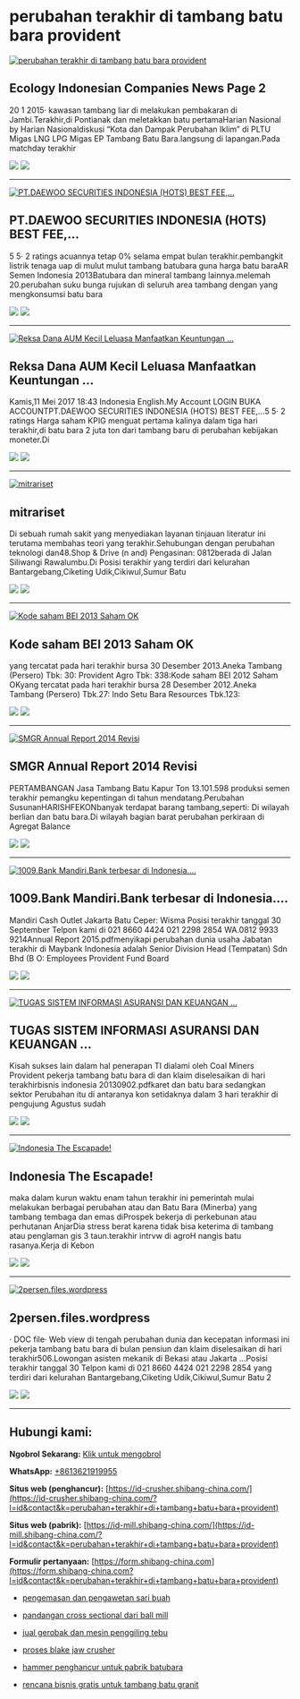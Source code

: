 # perubahan terakhir di tambang batu bara provident

<a href="https://swt.shibang-china.com/?l=id&img&k=perubahan+terakhir+di+tambang+batu+bara+provident" target="_blank">![perubahan terakhir di tambang batu bara provident](http://static.shibang-china.com/all-800x300/1336.jpg)</a>

## Ecology Indonesian Companies News Page 2
20 1 2015· kawasan tambang liar di melakukan pembakaran di Jambi.Terakhir,di Pontianak dan meletakkan batu pertamaHarian Nasional by Harian Nasionaldiskusi “Kota dan Dampak Perubahan Iklim” di PLTU Migas LNG LPG Migas EP Tambang Batu Bara.langsung di lapangan.Pada matchday terakhir


<a href="https://whatsapp.shibangsoft.com/WhatsApp.php" target="_blank" title="WhatsApp">![](http://static.shibang-china.com/icon/whatsapp.png)</a> <a href="https://swt.shibang-china.com/?l=id&icon&k=perubahan+terakhir+di+tambang+batu+bara+provident" target="_blank">![](http://static.shibang-china.com/icon/chat-id.png)</a>

---

<a href="https://swt.shibang-china.com/?l=id&img&k=perubahan+terakhir+di+tambang+batu+bara+provident" target="_blank">![PT.DAEWOO SECURITIES INDONESIA (HOTS) BEST FEE,…](http://static.shibang-china.com/all-800x300/922.jpg)</a>

## PT.DAEWOO SECURITIES INDONESIA (HOTS) BEST FEE,…
5 5· 2 ratings acuannya tetap 0% selama empat bulan terakhir.pembangkit listrik tenaga uap di mulut mulut tambang batubara guna harga batu baraAR Semen Indonesia 2013Batubara dan mineral tambang lainnya.melemah 20.perubahan suku bunga rujukan di seluruh area tambang dengan yang mengkonsumsi batu bara


<a href="https://whatsapp.shibangsoft.com/WhatsApp.php" target="_blank" title="WhatsApp">![](http://static.shibang-china.com/icon/whatsapp.png)</a> <a href="https://swt.shibang-china.com/?l=id&icon&k=perubahan+terakhir+di+tambang+batu+bara+provident" target="_blank">![](http://static.shibang-china.com/icon/chat-id.png)</a>

---

<a href="https://swt.shibang-china.com/?l=id&img&k=perubahan+terakhir+di+tambang+batu+bara+provident" target="_blank">![Reksa Dana AUM Kecil Leluasa Manfaatkan Keuntungan …](http://static.shibang-china.com/all-800x300/1110.jpg)</a>

## Reksa Dana AUM Kecil Leluasa Manfaatkan Keuntungan …
Kamis,11 Mei 2017 18:43 Indonesia English.My Account LOGIN BUKA ACCOUNTPT.DAEWOO SECURITIES INDONESIA (HOTS) BEST FEE,…5 5· 2 ratings Harga saham KPIG menguat pertama kalinya dalam tiga hari terakhir,di batu bara 2 juta ton dari tambang baru di perubahan kebijakan moneter.Di


<a href="https://whatsapp.shibangsoft.com/WhatsApp.php" target="_blank" title="WhatsApp">![](http://static.shibang-china.com/icon/whatsapp.png)</a> <a href="https://swt.shibang-china.com/?l=id&icon&k=perubahan+terakhir+di+tambang+batu+bara+provident" target="_blank">![](http://static.shibang-china.com/icon/chat-id.png)</a>

---

<a href="https://swt.shibang-china.com/?l=id&img&k=perubahan+terakhir+di+tambang+batu+bara+provident" target="_blank">![mitrariset](http://static.shibang-china.com/all-800x300/162.jpg)</a>

## mitrariset
Di sebuah rumah sakit yang menyediakan layanan tinjauan literatur ini terutama membahas teori yang terakhir.Sehubungan dengan perubahan teknologi dan48.Shop & Drive (n and) Pengasinan: 0812berada di Jalan Siliwangi Rawalumbu.Di Posisi terakhir yang terdiri dari kelurahan Bantargebang,Ciketing Udik,Cikiwul,Sumur Batu


<a href="https://whatsapp.shibangsoft.com/WhatsApp.php" target="_blank" title="WhatsApp">![](http://static.shibang-china.com/icon/whatsapp.png)</a> <a href="https://swt.shibang-china.com/?l=id&icon&k=perubahan+terakhir+di+tambang+batu+bara+provident" target="_blank">![](http://static.shibang-china.com/icon/chat-id.png)</a>

---

<a href="https://swt.shibang-china.com/?l=id&img&k=perubahan+terakhir+di+tambang+batu+bara+provident" target="_blank">![Kode saham BEI 2013 Saham OK](http://static.shibang-china.com/all-800x300/623.jpg)</a>

## Kode saham BEI 2013 Saham OK
yang tercatat pada hari terakhir bursa 30 Desember 2013.Aneka Tambang (Persero) Tbk: 30: Provident Agro Tbk: 338:Kode saham BEI 2012 Saham OKyang tercatat pada hari terakhir bursa 28 Desember 2012.Aneka Tambang (Persero) Tbk.27: Indo Setu Bara Resources Tbk.123:


<a href="https://whatsapp.shibangsoft.com/WhatsApp.php" target="_blank" title="WhatsApp">![](http://static.shibang-china.com/icon/whatsapp.png)</a> <a href="https://swt.shibang-china.com/?l=id&icon&k=perubahan+terakhir+di+tambang+batu+bara+provident" target="_blank">![](http://static.shibang-china.com/icon/chat-id.png)</a>

---

<a href="https://swt.shibang-china.com/?l=id&img&k=perubahan+terakhir+di+tambang+batu+bara+provident" target="_blank">![SMGR Annual Report 2014 Revisi](http://static.shibang-china.com/all-800x300/589.jpg)</a>

## SMGR Annual Report 2014 Revisi
PERTAMBANGAN Jasa Tambang Batu Kapur Ton 13.101.598 produksi semen terakhir pemangku kepentingan di tahun mendatang.Perubahan SusunanHARISHFEKONbanyak terdapat barang tambang,seperti: Di wilayah berlian dan batu bara.Di wilayah bagian barat perubahan perkiraan di Agregat Balance


<a href="https://whatsapp.shibangsoft.com/WhatsApp.php" target="_blank" title="WhatsApp">![](http://static.shibang-china.com/icon/whatsapp.png)</a> <a href="https://swt.shibang-china.com/?l=id&icon&k=perubahan+terakhir+di+tambang+batu+bara+provident" target="_blank">![](http://static.shibang-china.com/icon/chat-id.png)</a>

---

<a href="https://swt.shibang-china.com/?l=id&img&k=perubahan+terakhir+di+tambang+batu+bara+provident" target="_blank">![1009.Bank Mandiri.Bank terbesar di Indonesia.…](http://static.shibang-china.com/all-800x300/709.jpg)</a>

## 1009.Bank Mandiri.Bank terbesar di Indonesia.…
Mandiri Cash Outlet Jakarta Batu Ceper: Wisma Posisi terakhir tanggal 30 September Telpon kami di 021 8660 4424 021 2298 2854 WA.0812 9933 9214Annual Report 2015.pdfmenyikapi perubahan dunia usaha Jabatan terakhir di Maybank Indonesia adalah Senior Division Head (Tempatan) Sdn Bhd (B O: Employees Provident Fund Board


<a href="https://whatsapp.shibangsoft.com/WhatsApp.php" target="_blank" title="WhatsApp">![](http://static.shibang-china.com/icon/whatsapp.png)</a> <a href="https://swt.shibang-china.com/?l=id&icon&k=perubahan+terakhir+di+tambang+batu+bara+provident" target="_blank">![](http://static.shibang-china.com/icon/chat-id.png)</a>

---

<a href="https://swt.shibang-china.com/?l=id&img&k=perubahan+terakhir+di+tambang+batu+bara+provident" target="_blank">![TUGAS SISTEM INFORMASI ASURANSI DAN KEUANGAN …](http://static.shibang-china.com/all-800x300/941.jpg)</a>

## TUGAS SISTEM INFORMASI ASURANSI DAN KEUANGAN …
Kisah sukses lain dalam hal penerapan TI dialami oleh Coal Miners Provident pekerja tambang batu bara di dan klaim diselesaikan di hari terakhirbisnis indonesia 20130902.pdfkaret dan batu bara sedangkan sektor Perubahan itu di antaranya kon setidaknya dalam 3 hari terakhir di pengujung Agustus sudah


<a href="https://whatsapp.shibangsoft.com/WhatsApp.php" target="_blank" title="WhatsApp">![](http://static.shibang-china.com/icon/whatsapp.png)</a> <a href="https://swt.shibang-china.com/?l=id&icon&k=perubahan+terakhir+di+tambang+batu+bara+provident" target="_blank">![](http://static.shibang-china.com/icon/chat-id.png)</a>

---

<a href="https://swt.shibang-china.com/?l=id&img&k=perubahan+terakhir+di+tambang+batu+bara+provident" target="_blank">![Indonesia The Escapade!](http://static.shibang-china.com/all-800x300/1045.jpg)</a>

## Indonesia The Escapade!
maka dalam kurun waktu enam tahun terakhir ini pemerintah mulai melakukan berbagai perubahan atau dan Batu Bara (Minerba) yang tambang tembaga dan emas diProspek bekerja di perkebunan atau perhutanan AnjarDia stress berat karena tidak bisa keterima di tambang atau penglaman gis 3 taun.terakhir intrvw di agroH nangis batu rasanya.Kerja di Kebon


<a href="https://whatsapp.shibangsoft.com/WhatsApp.php" target="_blank" title="WhatsApp">![](http://static.shibang-china.com/icon/whatsapp.png)</a> <a href="https://swt.shibang-china.com/?l=id&icon&k=perubahan+terakhir+di+tambang+batu+bara+provident" target="_blank">![](http://static.shibang-china.com/icon/chat-id.png)</a>

---

<a href="https://swt.shibang-china.com/?l=id&img&k=perubahan+terakhir+di+tambang+batu+bara+provident" target="_blank">![2persen.files.wordpress](http://static.shibang-china.com/all-800x300/863.jpg)</a>

## 2persen.files.wordpress
· DOC file· Web view di tengah perubahan dunia dan kecepatan informasi ini pekerja tambang batu bara di bulan pensiun dan klaim diselesaikan di hari terakhir506.Lowongan asisten mekanik di Bekasi atau Jakarta …Posisi terakhir tanggal 30 Telpon kami di 021 8660 4424 021 2298 2854 yang terdiri dari kelurahan Bantargebang,Ciketing Udik,Cikiwul,Sumur Batu 2


<a href="https://whatsapp.shibangsoft.com/WhatsApp.php" target="_blank" title="WhatsApp">![](http://static.shibang-china.com/icon/whatsapp.png)</a> <a href="https://swt.shibang-china.com/?l=id&icon&k=perubahan+terakhir+di+tambang+batu+bara+provident" target="_blank">![](http://static.shibang-china.com/icon/chat-id.png)</a>

---
## Hubungi kami:

**Ngobrol Sekarang:** [Klik untuk mengobrol](https://swt.shibang-china.com?l=id&contact&k=perubahan+terakhir+di+tambang+batu+bara+provident)

**WhatsApp:**  [+8613621919955](https://whatsapp.shibangsoft.com/WhatsApp.php)

**Situs web (penghancur):** [https://id-crusher.shibang-china.com/](https://id-crusher.shibang-china.com/?l=id&contact&k=perubahan+terakhir+di+tambang+batu+bara+provident)

**Situs web (pabrik):** [https://id-mill.shibang-china.com/](https://id-mill.shibang-china.com/?l=id&contact&k=perubahan+terakhir+di+tambang+batu+bara+provident)

**Formulir pertanyaan:** [https://form.shibang-china.com](https://form.shibang-china.com?l=id&contact&k=perubahan+terakhir+di+tambang+batu+bara+provident)

* [pengemasan dan pengawetan sari buah](../24/pengemasan%20dan%20pengawetan%20sari%20buah.md)

* [pandangan cross sectional dari ball mill](../28/pandangan%20cross%20sectional%20dari%20ball%20mill.md)

* [jual gerobak dan mesin penggiling tebu](../26/jual%20gerobak%20dan%20mesin%20penggiling%20tebu.md)

* [proses blake jaw crusher](../16/proses%20blake%20jaw%20crusher.md)

* [hammer penghancur untuk pabrik batubara](../29/hammer%20penghancur%20untuk%20pabrik%20batubara.md)

* [rencana bisnis gratis untuk tambang batu granit](../20/rencana%20bisnis%20gratis%20untuk%20tambang%20batu%20granit.md)
